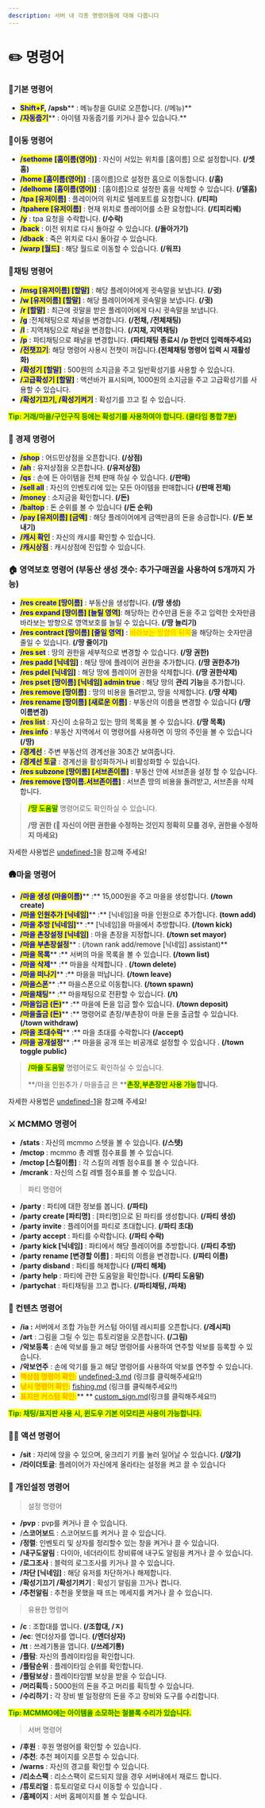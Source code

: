 ```yaml
---
description: 서버 내 각종 명령어들에 대해 다룹니다
---
```


# ✏️ 명령어

### 🌟기본 명령어

* <mark style="color:blue;">**Shift+F**</mark>**, **<mark style="color:blue;">**/apsb**</mark>** : 메뉴창을 GUI로 오픈합니다. (/메뉴)**
* <mark style="color:blue;">**/자동줍기**</mark>** : 아이템 자동줍기를 키거나 끌수 있습니다.**

### 🚶이동 명령어

* <mark style="color:blue;">**/sethome**</mark> <mark style="color:blue;">**\[홈이름(영어)]**</mark> : 자신이 서있는 위치를 \[홈이름] 으로 설정합니다. **(/셋홈)**
* <mark style="color:blue;">**/home \[홈이름(영어)]**</mark> : \[홈이름]으로 설정한 홈으로 이동합니다. **(/홈)**
* <mark style="color:blue;">**/delhome**</mark> <mark style="color:blue;">**\[홈이름(영어)]**</mark> : \[홈이름]으로 설정한 홈을 삭제할 수 있습니다. **(/델홈)**
* <mark style="color:blue;">**/tpa \[유저이름]**</mark> : 플레이어의 위치로 텔레포트를 요청합니다. **(/티피)**
* <mark style="color:blue;">**/tpahere \[유저이름]**</mark> : 현재 위치로 플레이어를 소환 요청합니다. **(/티피리퀘)**
* <mark style="color:blue;">**/y**</mark> : tpa 요청을 수락합니다. **(/수락)**
* <mark style="color:blue;">**/back**</mark> : 이전 위치로 다시 돌아갈 수 있습니다. **(/돌아가기)**
* <mark style="color:blue;">**/dback**</mark> : 죽은 위치로 다시 돌아갈 수 있습니다.
* <mark style="color:blue;">**/warp \[월드]**</mark> : 해당 월드로 이동할 수 있습니다. **(/워프)**

### 💬채팅 명령어

* <mark style="color:blue;">**/msg \[유저이름] \[할말]**</mark> : 해당 플레이어에게 귓속말을 보냅니다. **(/귓)**
* <mark style="color:blue;">**/w \[유저이름] \[할말]**</mark> : 해당 플레이어에게 귓속말을 보냅니다. **(/귓)**
* <mark style="color:blue;">**/r \[할말]**</mark> : 최근에 귓말을 받은 플레이어에게 다시 귓속말을 보냅니다.
* <mark style="color:blue;">**/g**</mark> :전체채팅으로 채널을 변경합니다. **(/전채, /전체채팅)**
* <mark style="color:blue;">**/l**</mark> : 지역채팅으로 채널을 변경합니다. **(/지채, 지역채팅)**
* <mark style="color:blue;">**/p**</mark> : 파티채팅으로 패널을 변경합니다. **(파티채팅 종료시 /p 한번더 입력해주세요)**
* <mark style="color:blue;">**/전챗끄기**</mark>: 해당 명령어 사용시 전챗이 꺼집니다.**(전체채팅 명령어 입력 시 재활성화)**
* <mark style="color:blue;">**/확성기 \[할말]**</mark> : 500원의 소지금을 주고 일반확성기를 사용할 수 있습니다.
* <mark style="color:blue;">**/고급확성기 \[할말]**</mark> : 액션바가 표시되며, 1000원의 소지금을 주고 고급확성기를 사용할 수 있습니다.
* <mark style="color:blue;">**/확성기끄기, /확성기켜기**</mark> : 확성기를 끄고 킬 수 있습니다.

<mark style="color:green;">**Tip: 거래/마을/구인구직 등에는 확성기를 사용하여야 합니다. (쿨타임 통합 7분)**</mark>

### 💸 경제 명령어

* <mark style="color:blue;">**/shop**</mark> : 어드민상점을 오픈합니다. **(/상점)**
* <mark style="color:blue;">**/ah**</mark> : 유저상점을 오픈합니다. **(/유저상점)**
* <mark style="color:blue;">**/qs**</mark> : 손에 든 아이템을 전체 판매 하실 수 있습니다.﻿ **(/판매)**
* <mark style="color:blue;">**/sell all**</mark> : 자신의 인벤토리에 있는 모든 아이템을 판매합니다 **(/판매 전체)**
* <mark style="color:blue;">**/money**</mark> : 소지금을 확인합니다. **(/돈)**
* <mark style="color:blue;">**/baltop**</mark> : 돈 순위를 볼 수 있습니다 **(/돈 순위)**
* <mark style="color:blue;">**/pay \[유저이름] \[금액]**</mark> : 해당 플레이어에게 금액만큼의 돈을 송금합니다. **(/돈 보내기)**
* <mark style="color:blue;">**/캐시 확인**</mark> : 자신의 캐시를 확인할 수 있습니다.
* <mark style="color:blue;">**/캐시상점**</mark> : 캐시상점에 진입할 수 있습니다.

### 🏠 영역보호 명령어 (부동산 생성 갯수: 추가구매권을 사용하여 5개까지 가능)

* <mark style="color:blue;">**/res create \[땅이름]**</mark> : 부동산을 생성합니다. **(/땅 생성)**
* <mark style="color:blue;">**/res expand \[땅이름] \[늘릴 영역]**</mark>: 해당하는 칸수만큼 돈을 주고 입력한 숫자만큼 바라보는 방향으로 영역보호를 늘릴 수 있습니다. **(/땅 늘리기)**
* <mark style="color:blue;">**/res contract \[땅이름] \[줄일 영역]**</mark> : <mark style="color:orange;">바라보는 방향의 뒤쪽</mark>을 해당하는 숫자만큼 줄일 수 있습니다. **(/땅 줄이기)**
* <mark style="color:blue;">**/res set**</mark> : 땅의 권한을 세부적으로 변경할 수 있습니다. **(/땅 권한)**
* <mark style="color:blue;">**/res padd \[닉네임]**</mark> : 해당 땅에 플레이어 권한을 추가합니다. **(/땅 권한추가)**
* <mark style="color:blue;">**/res pdel \[닉네임]**</mark> : 해당 땅에 플레이어 권한을 삭제합니다. **(/땅 권한삭제)**
* <mark style="color:blue;">**/res pset \[땅이름] \[닉네임] admin true**</mark> : 해당 땅의 **관리 기능**을 추가합니다.
* <mark style="color:blue;">**/res remove \[땅이름]**</mark> : 땅의 비용을 돌려받고, 땅을 삭제합니다. **(/땅 삭제)**
* <mark style="color:blue;">**/res rename \[땅이름] \[새로운 이름]**</mark> : 부동산의 이름을 변경할 수 있습니다 **(/땅 이름변경)**
* <mark style="color:blue;">**/res list**</mark> : 자신이 소유하고 있는 땅의 목록을 볼 수 있습니다. **(/땅 목록)**
* <mark style="color:blue;">**/res info**</mark> : 부동산 지역에서 이 명령어를 사용하면 이 땅의 주인을 볼 수 있습니다 **(/땅)**
* <mark style="color:blue;">**/경계선**</mark> : 주변 부동산의 경계선을 30초간 보여줍니다.
* <mark style="color:blue;">**/경계선 토글**</mark> : 경계선을 활성화하거나 비활성화할 수 있습니다.
* <mark style="color:blue;">**/res subzone \[땅이름] \[서브존이름]**</mark> : 부동산 안에 서브존을 설정 할 수 있습니다.
* <mark style="color:blue;">**/res remove \[땅이름.서브존이름]**</mark> : 서브존 땅의 비용을 돌려받고, 서브존을 삭제합니다.

> <mark style="color:green;">**/땅 도움말**</mark> 명령어로도 확인하실 수 있습니다.
>
> **/땅 권한 (🛑 자신이 어떤 권한을 수정하는 것인지 정확히 모를 경우, 권한을 수정하지 마세요)**

자세한 사용법은 [undefined-1](../server/undefined-1/ "mention")을 참고해 주세요!

### 🛖마을 명령어

* <mark style="color:blue;">**/마을 생성 (마을이름)**</mark>** :** 15,000원을 주고 마을을 생성합니다. **(/town create)**
* <mark style="color:blue;">**/마을 인원추가 \[닉네임]**</mark>** :** \[닉네임]을 마을 인원으로 추가합니다. **(town add)**
* <mark style="color:blue;">**/마을 추방 \[닉네임]**</mark>** :** \[닉네임]을 마을에서 추방합니다. **(/town kick)**
* <mark style="color:blue;">**/마을 촌장설정 \[닉네임]**</mark> : 마을 촌장을 지정합니다. **(/town set mayor)**
* <mark style="color:blue;">**/마을 부촌장설정**</mark>** : (/town rank add/remove \[닉네임] assistant)**
* <mark style="color:blue;">**/마을 목록**</mark>** :** 서버의 마을 목록을 볼 수 있습니다. **(/town list)**
* <mark style="color:blue;">**/마을 삭제**</mark>** :** 마을을 삭제합니다 . **(/town delete)**
* <mark style="color:blue;">**/마을 떠나기**</mark>** :** 마을을 떠납니다. **(/town leave)**
* <mark style="color:blue;">**/마을스폰**</mark>** :** 마을스폰으로 이동합니다. **(/town spawn)**
* <mark style="color:blue;">**/마을채팅**</mark>** :** 마을채팅으로 전환할 수 있습니다. **(/t)**
* <mark style="color:blue;">**/마을입금 (돈)**</mark>** :** 마을에 돈을 입금 할수 있습니다. **(/town deposit)**
* <mark style="color:blue;">**/마을출금 (돈)**</mark>** :** 명령어로 촌장/부촌장이 마을 돈을 출금할 수 있습니다. **(/town withdraw)**
* <mark style="color:blue;">**/마을 초대수락**</mark>** :** 마을 초대를 수락합니다 **(/accept)**
* <mark style="color:blue;">**/마을 공개설정**</mark>** :** 마을을 공개 또는 비공개로 설정할 수 있습니다 . **(/town toggle public)**

> <mark style="color:green;">**/마을 도움말**</mark> 명령어로도 확인하실 수 있습니다.
>
> **/마을 인원추가 / 마을출금 은 **<mark style="color:green;">**촌장,부촌장만 사용 가능**</mark>**합니다.**

자세한 사용법은 [undefined-1](../server/undefined-1/ "mention")을 참고해 주세요!

### ⚔️ MCMMO 명령어

* **/stats** : 자신의 mcmmo 스텟을 볼 수 있습니다.﻿ **(/스텟)**
* **/mctop** : mcmmo 총 레벨 점수표를 볼 수 있습니다.
* **/mctop \[스킬이름]** : 각 스킬의 레벨 점수표를 볼 수 있습니다.
* **/mcrank** : 자신의 스킬 레벨 점수표를 볼 수 있습니다.

> 파티 명령어

* **/party** : 파티에 대한 정보를 봅니다. **(/파티)**
* **/party create \[파티명]** : \[파티명]으로 된 파티를 생성합니다. **(/파티 생성)**
* **/party invite** : 플레이어를 파티로 초대합니다. **(/파티 초대)**
* **/party accept** : 파티를 수락합니다. **(/파티 수락)**
* **/party kick \[닉네임]** : 파티에서 해당 플레이어를 추방합니다. **(/파티 추방)**
* **/party rename \[변경할 이름]** : 파티의 이름을 변경합니다. **(/파티 이름)**
* **/party disband** : 파티를 해체합니다 **(/파티 해체)**
* **/party help** : 파티에 관한 도움말을 확인합니다. **(/파티 도움말)**
* **/partychat** : 파티채팅을 끄고 켭니다. **(/파티채팅, /파채)**

### 🎨 컨텐츠 명령어

* **/ia :** 서버에서 조합 가능한 커스텀 아이템 레시피를 오픈합니다. **(/레시피)**
* **/art** : 그림을 그릴 수 있는 튜토리얼을 오픈합니다. **(/그림)**
* **/악보등록** : 손에 악보를 들고 해당 명령어를 사용하여 연주할 악보를 등록할 수 있습니다.
* **/악보연주** : 손에 악기를 들고 해당 명령어를 사용하여 악보를 연주할 수 있습니다.
* <mark style="color:orange;">**책상점 명령어 확인:**</mark> [undefined-3.md](../.-.-.-./undefined-3.md "mention") (링크를 클릭해주세요!!)
* <mark style="color:orange;">**낚시 명령어 확인:**</mark> [fishing.md](../contents/fishing.md "mention") (링크를 클릭해주세요!!)
* <mark style="color:orange;">**표지판 커스텀 확인:**</mark>\*\* \*\* [custom\_sign.md](../contents/custom\_sign.md "mention")(링크를 클릭해주세요!!)

<mark style="color:green;">**Tip: 채팅/표지판 사용 시, 윈도우 기본 이모티콘 사용이 가능합니다.**</mark>

### 🤸‍♂ 액션 명령어

* **/sit** : 자리에 앉을 수 있으며, 웅크리기 키를 눌러 일어날 수 있습니다. **(/앉기)**
* **/라이더토글**: 플레이어가 자신에게 올라타는 설정을 켜고 끌 수 있습니다

### 📝 개인설정 명령어

> 설정 명령어

* **/pvp** : pvp를 켜거나 끌 수 있습니다.﻿
* /**스코어보드** : 스코어보드를 켜거나 끌 수 있습니다.
* **/정렬**: 인벤토리 및 상자를 정리할수 있는 창을 켜거나 끌 수 있습니다.
* **/내구도알림** : 다이아, 네더라이트 장비류에 내구도 알림을 켜거나 끌 수 있습니다.
* **/로그조사** : 블럭의 로그조사를 키거나 끌 수 있습니다.
* **/차단 \[닉네임]** : 해당 유저를 차단하거나 해제합니다.
* **/확성기끄기 /확성기켜기** : 확성기 알림을 끄거나 켭니다.
* **/추천알림** : 추천을 못했을 때 뜨는 메세지를 켜거나 끌 수 있습니다.

> 유용한 명령어

* **/c** : 조합대를 엽니다. **(/조합대, /ㅈ)**
* **/ec**: 엔더상자를 엽니다. **(/엔더상자)**
* **/tt** : 쓰레기통을 엽니다. **(/쓰레기통)**
* **/플탐**: 자신의 플레이타임을 확인합니다.
* **/플탐순위** : 플레이타임 순위를 확인합니다.
* **/플탐보상 :** 플레이타임별 보상을 받을 수 있습니다.
* **/머리획득 :** 5000원의 돈을 주고 머리를 획득할 수 있습니다.
* **/수리하기 :** 각 장비 별 일정량의 돈을 주고 장비와 도구를 수리합니다.

<mark style="color:green;">**Tip: MCMMO에는 아이템을 소모하는 철블록 수리가 있습니다.**</mark>

> 서버 명령어

* **/후원** : 후원 명령어를 확인할 수 있습니다.
* **/추천**: 추천 페이지를 오픈할 수 있습니다.
* **/warns** : 자신의 경고를 확인할 수 있습니다.
* **/리소스팩** : 리소스팩이 로드되지 않을 경우 서버내에서 재로드 합니다.
* **/튜토리얼** : 튜토리얼로 다시 이동할 수 있습니다 .
* **/홈페이지** : 서버 홈페이지를 볼 수 있습니다.
